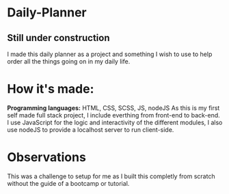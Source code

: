 # Daily-Planner

## Still under construction

I made this daily planner as a project and something I wish to use to help order all the things going on in my daily life.

# How it's made:
**Programming languages:** HTML, CSS, SCSS, JS, nodeJS
As this is my first self made full stack project, I include everthing from front-end to back-end. I use JavaScript for the logic and interactivity of the different modules, I also use nodeJS to provide a localhost server to run client-side.

# Observations
This was a challenge to setup for me as I built this completly from scratch without the guide of a bootcamp or tutorial. 
